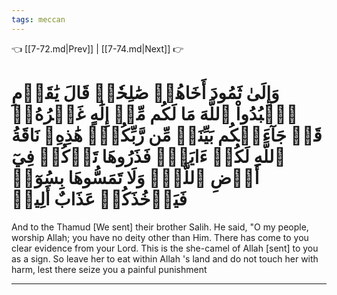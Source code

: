 ```yaml
---
tags: meccan
---
```


👈 [[7-72.md|Prev]] | [[7-74.md|Next]] 👉

# وَإِلَىٰ ثَمُودَ أَخَاهُمۡ صَٰلِحٗاۚ قَالَ يَٰقَوۡمِ ٱعۡبُدُواْ ٱللَّهَ مَا لَكُم مِّنۡ إِلَٰهٍ غَيۡرُهُۥۖ قَدۡ جَآءَتۡكُم بَيِّنَةٞ مِّن رَّبِّكُمۡۖ هَٰذِهِۦ نَاقَةُ ٱللَّهِ لَكُمۡ ءَايَةٗۖ فَذَرُوهَا تَأۡكُلۡ فِيٓ أَرۡضِ ٱللَّهِۖ وَلَا تَمَسُّوهَا بِسُوٓءٖ فَيَأۡخُذَكُمۡ عَذَابٌ أَلِيمٞ

And to the Thamud [We sent] their brother Salih. He said, "O my people, worship Allah; you have no deity other than Him. There has come to you clear evidence from your Lord. This is the she-camel of Allah [sent] to you as a sign. So leave her to eat within Allah 's land and do not touch her with harm, lest there seize you a painful punishment

---

